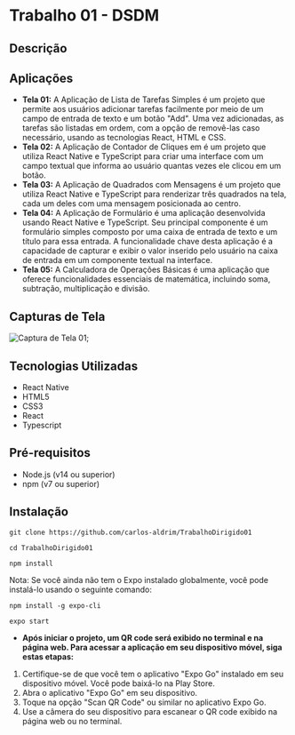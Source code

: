 # Trabalho 01 - DSDM

## Descrição



## Aplicações

- **Tela 01:** A Aplicação de Lista de Tarefas Simples é um projeto que permite aos usuários adicionar tarefas facilmente por meio de um campo de entrada de texto e um botão "Add". Uma vez adicionadas, as tarefas são listadas em ordem, com a opção de removê-las caso necessário, usando as tecnologias React, HTML e CSS.
- **Tela 02:** A Aplicação de Contador de Cliques em é um projeto que utiliza React Native e TypeScript para criar uma interface com um campo textual que informa ao usuário quantas vezes ele clicou em um botão.
- **Tela 03:** A Aplicação de Quadrados com Mensagens é um projeto que utiliza React Native e TypeScript para renderizar três quadrados na tela, cada um deles com uma mensagem posicionada ao centro.
- **Tela 04:** A Aplicação de Formulário é uma aplicação desenvolvida usando React Native e TypeScript. Seu principal componente é um formulário simples composto por uma caixa de entrada de texto e um título para essa entrada. A funcionalidade chave desta aplicação é a capacidade de capturar e exibir o valor inserido pelo usuário na caixa de entrada em um componente textual na interface.
- **Tela 05:** A Calculadora de Operações Básicas é uma aplicação que oferece funcionalidades essenciais de matemática, incluindo soma, subtração, multiplicação e divisão.

## Capturas de Tela

![Captura de Tela 01](assets/Screenshot_20230904-185214_ExpoGo.jpg);

## Tecnologias Utilizadas

- React Native
- HTML5
- CSS3
- React
- Typescript

## Pré-requisitos

- Node.js (v14 ou superior)
- npm (v7 ou superior)

## Instalação

   ```shell
   git clone https://github.com/carlos-aldrim/TrabalhoDirigido01
   ```

  ```shell
  cd TrabalhoDirigido01
  ```

  ```shell
  npm install
  ```

  Nota: Se você ainda não tem o Expo instalado globalmente, você pode instalá-lo usando o seguinte comando:

  ```shell
  npm install -g expo-cli
  ```

  ```shell
  expo start
  ```

- **Após iniciar o projeto, um QR code será exibido no terminal e na página web. Para acessar a aplicação em seu dispositivo móvel, siga estas etapas:**
1. Certifique-se de que você tem o aplicativo "Expo Go" instalado em seu dispositivo móvel. Você pode baixá-lo na Play Store.
2. Abra o aplicativo "Expo Go" em seu dispositivo.
3. Toque na opção "Scan QR Code" ou similar no aplicativo Expo Go.
4. Use a câmera do seu dispositivo para escanear o QR code exibido na página web ou no terminal.
